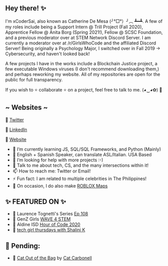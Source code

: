 ## Hey there! ✨

I'm xCoderSai, also known as Catherine De Mesa (╯°□°）╯︵ ┻━┻. A few of my roles include being a Support Intern @ Trill Project (Fall 2020), Apprentice Fellow @ Anita Borg (Spring 2021!), Fellow @ SCSC Foundation, and a previous moderator over at STEM Network Discord Server. I am currently a moderator over at /r/GirlsWhoCode and the affiliated Discord Server!
Being originally a Psychology Major, I switched over in Fall 2019 -> Cybersecurity, and haven't looked back!

A few projects I have in the works include a Blockchain Justice project, a few executable Windows viruses (I don't recommend downloading them,) and perhaps reworking my website. All of my repositories are open for the public for full transparency. 

If you wish to ⭐ collaborate ⭐ on a project, feel free to talk to me. (◕‿◕✿) 🥰

## ~ Websites ~

🐧 [Twitter](https://twitter.com/CatieSai)

🧐 [LinkedIn](https://www.linkedin.com/in/catiesai/)

🦋 [Website](https://xcodersai.github.io/-/main.html)

- 🌱 I’m currently learning JS, SQL/SQL Frameworks, and Python (Mainly)
- 👄 English + Spanish Speaker, can translate ASL/Italian. USA Based
- 🤔 I’m looking for help with more projects :-)
- 💬 Talk to me about tech, CS, and the many intersections within it!
- 📫 How to reach me: Twitter or Email!
- ⚡ Fun fact: I am related to multiple celebrities in The Philippines!
- 🚧 On occasion, I do also make [ROBLOX Maps](https://www.roblox.com/users/51079661/favorites#!/places)

## ✨ FEATURED ON ✨

- 🎉 Laurence Tognetti's Series [Ep 108](https://twitter.com/ET_Exists/status/1300473989228163072?s=20)
- 🎉 GenZ Girls [WAVE 4 STEM](https://genzgirls.xyz/subpages/stories.html)
- 🎉 Aldine ISD [Hour of Code 2020](https://twitter.com/CatieSai/status/1337491633932263427)
- 🎉 [tech girl thursdays with Shalini K](https://www.youtube.com/watch?v=ubfNNZa3GeY)
## 💬 Pending:
- 🎉 [Cat Out of the Bag](https://anchor.fm/catoutofthebag) by [Cat Carbonell](https://github.com/catcarbonell)


